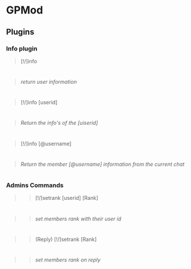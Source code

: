 # GPMod
## Plugins
### Info plugin
>[!/]info
#
>_return user information_
#
#
>[!/]info [userid]
#
>_Return the info's of the [uiserid]_
#
#
>[!/]info [@username]
#
>_Return the member [@username] information from the current chat_
#
#
### Admins Commands
>>[!/]setrank [userid] [Rank]
#
>>_set members rank with their user id_
#
#
>>(Reply) [!/]setrank [Rank]
#
>>_set members rank on reply_
